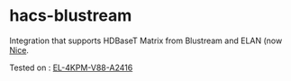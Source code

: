 # hacs-blustream

Integration that supports HDBaseT Matrix from Blustream and ELAN (now [Nice](https://na.niceforyou.com/brands/elan/).

Tested on : [EL-4KPM-V88-A2416](https://niceforyou.support/?contentTitle=Owners-Manual-Elan-EL4KPMV88A2416-AV-Premium-Matrix&contentId=034_702)
